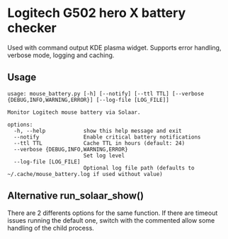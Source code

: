 # Logitech G502 hero X battery checker
Used with command output KDE plasma widget.
Supports error handling, verbose mode, logging and caching.  

## Usage  
```
usage: mouse_battery.py [-h] [--notify] [--ttl TTL] [--verbose {DEBUG,INFO,WARNING,ERROR}] [--log-file [LOG_FILE]]

Monitor Logitech mouse battery via Solaar.

options:
  -h, --help            show this help message and exit
  --notify              Enable critical battery notifications
  --ttl TTL             Cache TTL in hours (default: 24)
  --verbose {DEBUG,INFO,WARNING,ERROR}
                        Set log level
  --log-file [LOG_FILE]
                        Optional log file path (defaults to ~/.cache/mouse_battery.log if used without value)
```
## Alternative run_solaar_show()
There are 2 differents options for the same function. If there are timeout issues running the default one, switch with the commented allow some handling of the child process. 
